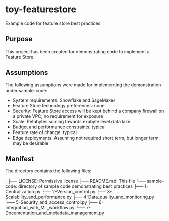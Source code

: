 # toy-featurestore
Example code for feature store best practices

## Purpose

This project has been created for demonstrating code to implement a Feature Store.

## Assumptions

The following assumptions were made for implementing the demonstration under sample-code:

 - System requirements: Snowflake and SageMaker
 - Feature Store technology preferences: none
 - Security: Feature Store access will be kept behind a company firewall on a private VPC; no requirement for exposure
 - Scale: Petabytes scaling towards exabyte level data lake
 - Budget and performance constraints: typical
 - Feature rate of change: typical
 - Edge deployments: Assuming not required short term, but longer term may be desirable

## Manifest

The directory contains the following files:

.
├── LICENSE: Permissive license
├── README.md: This file
└── sample-code: directory of sample code demonstrating best practices
    ├── 1-Centralization.py
    ├── 2-Version_control.py
    ├── 3-Scalability_and_performance.py
    ├── 4-Data_quality_and_monitoring.py
    ├── 5-Security_and_access_control.py
    ├── 6-Integration_with_ML_workflow.py
    └── 7-Documentation_and_metadata_management.py